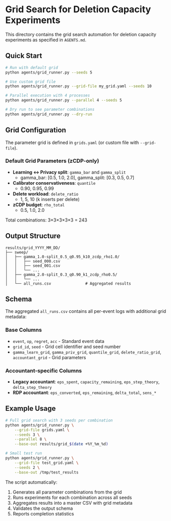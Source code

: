 # Grid Search for Deletion Capacity Experiments

This directory contains the grid search automation for deletion capacity experiments as specified in `AGENTS.md`.

## Quick Start

```bash
# Run with default grid
python agents/grid_runner.py --seeds 5

# Use custom grid file
python agents/grid_runner.py --grid-file my_grid.yaml --seeds 10

# Parallel execution with 4 processes
python agents/grid_runner.py --parallel 4 --seeds 5

# Dry run to see parameter combinations
python agents/grid_runner.py --dry-run
```

## Grid Configuration

The parameter grid is defined in `grids.yaml` (or custom file with `--grid-file`). 

### Default Grid Parameters (zCDP-only)

- **Learning ↔ Privacy split**: `gamma_bar` and `gamma_split` 
  - gamma_bar: [0.5, 1.0, 2.0], gamma_split: [0.3, 0.5, 0.7]
- **Calibrator conservativeness**: `quantile` 
  - 0.90, 0.95, 0.99
- **Delete workload**: `delete_ratio`
  - 1, 5, 10 (k inserts per delete)
- **zCDP budget**: `rho_total`
  - 0.5, 1.0, 2.0

Total combinations: 3×3×3×3×3 = 243

## Output Structure

```
results/grid_YYYY_MM_DD/
├── sweep/
│   ├── gamma_1.0-split_0.5_q0.95_k10_zcdp_rho1.0/
│   │   ├── seed_000.csv
│   │   ├── seed_001.csv
│   │   └── ...
│   ├── gamma_2.0-split_0.3_q0.90_k1_zcdp_rho0.5/
│   │   └── ...
│   └── all_runs.csv               # Aggregated results
```

## Schema

The aggregated `all_runs.csv` contains all per-event logs with additional grid metadata:

### Base Columns
- `event`, `op`, `regret`, `acc` - Standard event data
- `grid_id`, `seed` - Grid cell identifier and seed number
- `gamma_learn_grid`, `gamma_priv_grid`, `quantile_grid`, `delete_ratio_grid`, `accountant_grid` - Grid parameters

### Accountant-specific Columns
- **Legacy accountant**: `eps_spent`, `capacity_remaining`, `eps_step_theory`, `delta_step_theory`
- **RDP accountant**: `eps_converted`, `eps_remaining`, `delta_total`, `sens_*`

## Example Usage

```bash
# Full grid search with 3 seeds per combination
python agents/grid_runner.py \
    --grid-file grids.yaml \
    --seeds 3 \
    --parallel 8 \
    --base-out results/grid_$(date +%Y_%m_%d)

# Small test run
python agents/grid_runner.py \
    --grid-file test_grid.yaml \
    --seeds 2 \
    --base-out /tmp/test_results
```

The script automatically:
1. Generates all parameter combinations from the grid
2. Runs experiments for each combination across all seeds
3. Aggregates results into a master CSV with grid metadata
4. Validates the output schema
5. Reports completion statistics